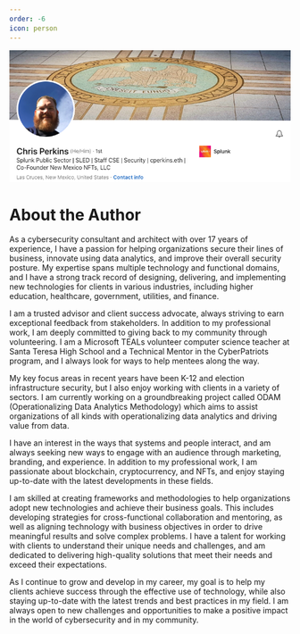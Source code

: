 ```yaml
---
order: -6
icon: person
---
```


![](/static/chris-linkedin.webp)

# About the Author

As a cybersecurity consultant and architect with over 17 years of experience, I have a passion for helping organizations secure their lines of business, innovate using data analytics, and improve their overall security posture. My expertise spans multiple technology and functional domains, and I have a strong track record of designing, delivering, and implementing new technologies for clients in various industries, including higher education, healthcare, government, utilities, and finance.

I am a trusted advisor and client success advocate, always striving to earn exceptional feedback from stakeholders. In addition to my professional work, I am deeply committed to giving back to my community through volunteering. I am a Microsoft TEALs volunteer computer science teacher at Santa Teresa High School and a Technical Mentor in the CyberPatriots program, and I always look for ways to help mentees along the way.

My key focus areas in recent years have been K-12 and election infrastructure security, but I also enjoy working with clients in a variety of sectors. I am currently working on a groundbreaking project called ODAM (Operationalizing Data Analytics Methodology) which aims to assist organizations of all kinds with operationalizing data analytics and driving value from data.

I have an interest in the ways that systems and people interact, and am always seeking new ways to engage with an audience through marketing, branding, and experience. In addition to my professional work, I am passionate about blockchain, cryptocurrency, and NFTs, and enjoy staying up-to-date with the latest developments in these fields.

I am skilled at creating frameworks and methodologies to help organizations adopt new technologies and achieve their business goals. This includes developing strategies for cross-functional collaboration and mentoring, as well as aligning technology with business objectives in order to drive meaningful results and solve complex problems. I have a talent for working with clients to understand their unique needs and challenges, and am dedicated to delivering high-quality solutions that meet their needs and exceed their expectations.

As I continue to grow and develop in my career, my goal is to help my clients achieve success through the effective use of technology, while also staying up-to-date with the latest trends and best practices in my field. I am always open to new challenges and opportunities to make a positive impact in the world of cybersecurity and in my community.
